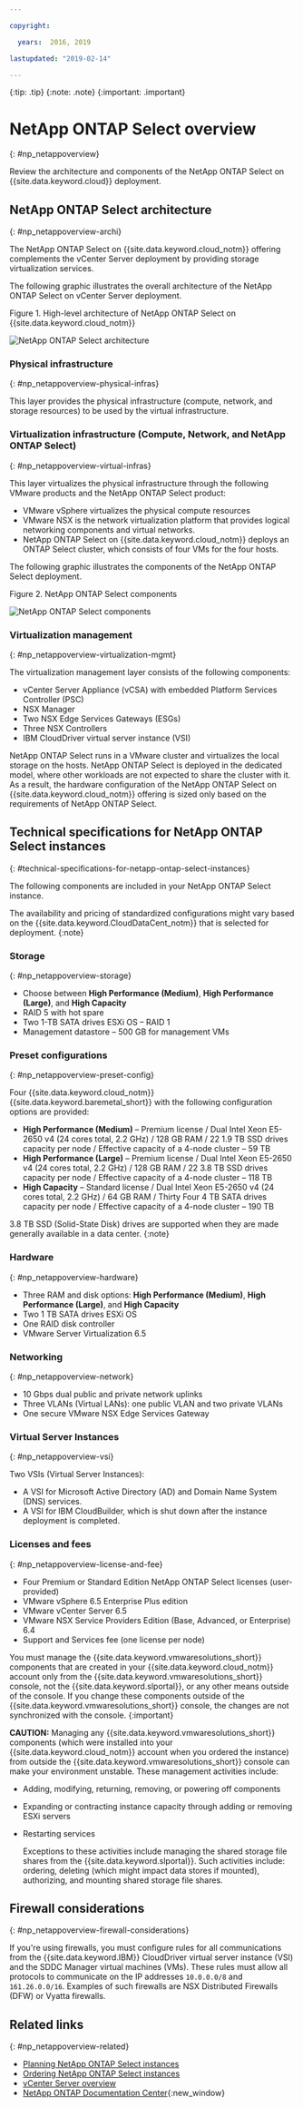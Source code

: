```yaml
---

copyright:

  years:  2016, 2019

lastupdated: "2019-02-14"

---
```


{:tip: .tip}
{:note: .note}
{:important: .important}

# NetApp ONTAP Select overview
{: #np_netappoverview}

Review the architecture and components of the NetApp ONTAP Select on {{site.data.keyword.cloud}} deployment.

## NetApp ONTAP Select architecture
{: #np_netappoverview-archi}

The NetApp ONTAP Select on {{site.data.keyword.cloud_notm}} offering complements the vCenter Server deployment by providing storage virtualization services.

The following graphic illustrates the overall architecture of the NetApp ONTAP Select on vCenter Server deployment.

Figure 1. High-level architecture of NetApp ONTAP Select on {{site.data.keyword.cloud_notm}}

![NetApp ONTAP Select architecture](np_architecture.svg "High-level architecture of NetApp ONTAP Select on IBM Cloud")

### Physical infrastructure
{: #np_netappoverview-physical-infras}

This layer provides the physical infrastructure (compute, network, and storage resources) to be used by the virtual infrastructure.

### Virtualization infrastructure (Compute, Network, and NetApp ONTAP Select)
{: #np_netappoverview-virtual-infras}

This layer virtualizes the physical infrastructure through the following VMware products and the NetApp ONTAP Select product:
* VMware vSphere virtualizes the physical compute resources
* VMware NSX is the network virtualization platform that provides logical networking components and virtual networks.
* NetApp ONTAP Select on {{site.data.keyword.cloud_notm}} deploys an ONTAP Select cluster, which consists of four VMs for the four hosts.

The following graphic illustrates the components of the NetApp ONTAP Select deployment.

Figure 2. NetApp ONTAP Select components

![NetApp ONTAP Select components](np_netappcomponents.svg "Components of NetApp ONTAP Select")

### Virtualization management
{: #np_netappoverview-virtualization-mgmt}

The virtualization management layer consists of the following components:

* vCenter Server Appliance (vCSA) with embedded Platform Services Controller (PSC)
* NSX Manager
* Two NSX Edge Services Gateways (ESGs)
* Three NSX Controllers
* IBM CloudDriver virtual server instance (VSI)

NetApp ONTAP Select runs in a VMware cluster and virtualizes the local storage on the hosts. NetApp ONTAP Select is deployed in the dedicated model, where other workloads are not expected to share the cluster with it. As a result, the hardware configuration of the NetApp ONTAP Select on {{site.data.keyword.cloud_notm}} offering is sized only based on the requirements of NetApp ONTAP Select.

## Technical specifications for NetApp ONTAP Select instances
{: #technical-specifications-for-netapp-ontap-select-instances}

The following components are included in your NetApp ONTAP Select instance.

The availability and pricing of standardized configurations might vary based on the {{site.data.keyword.CloudDataCent_notm}} that is selected for deployment.
{:note}

### Storage
{: #np_netappoverview-storage}

* Choose between **High Performance (Medium)**, **High Performance (Large)**, and **High Capacity**
* RAID 5 with hot spare
* Two 1-TB SATA drives ESXi OS – RAID 1
* Management datastore – 500 GB for management VMs

### Preset configurations
{: #np_netappoverview-preset-config}

Four {{site.data.keyword.cloud_notm}} {{site.data.keyword.baremetal_short}} with the following configuration options are provided:
* **High Performance (Medium)** – Premium license / Dual Intel Xeon E5-2650 v4 (24 cores total, 2.2 GHz) / 128 GB RAM / 22 1.9 TB SSD drives capacity per node / Effective capacity of a 4-node cluster – 59 TB
* **High Performance (Large)** – Premium license / Dual Intel Xeon E5-2650 v4 (24 cores total, 2.2 GHz) / 128 GB RAM / 22 3.8 TB SSD drives capacity per node / Effective capacity of a 4-node cluster – 118 TB
* **High Capacity** – Standard license / Dual Intel Xeon E5-2650 v4 (24 cores total, 2.2 GHz) / 64 GB RAM / Thirty Four 4 TB SATA drives capacity per node / Effective capacity of a 4-node cluster – 190 TB

3.8 TB SSD (Solid-State Disk) drives are supported when they are made generally available in a data center.
{:note}

### Hardware
{: #np_netappoverview-hardware}

* Three RAM and disk options: **High Performance (Medium)**, **High Performance (Large)**, and **High Capacity**
* Two 1 TB SATA drives ESXi OS
* One RAID disk controller
* VMware Server Virtualization 6.5

### Networking
{: #np_netappoverview-network}

* 10 Gbps dual public and private network uplinks
* Three VLANs (Virtual LANs): one public VLAN and two private VLANs
* One secure VMware NSX Edge Services Gateway

### Virtual Server Instances
{: #np_netappoverview-vsi}

Two VSIs (Virtual Server Instances):
* A VSI for Microsoft Active Directory (AD) and Domain Name System (DNS) services.
* A VSI for IBM CloudBuilder, which is shut down after the instance deployment is completed.

### Licenses and fees
{: #np_netappoverview-license-and-fee}

*  Four Premium or Standard Edition NetApp ONTAP Select licenses (user-provided)
*  VMware vSphere 6.5 Enterprise Plus edition
*  VMware vCenter Server 6.5
*  VMware NSX Service Providers Edition (Base, Advanced, or Enterprise) 6.4
*  Support and Services fee (one license per node)

You must manage the {{site.data.keyword.vmwaresolutions_short}} components that are created in your {{site.data.keyword.cloud_notm}} account only from the {{site.data.keyword.vmwaresolutions_short}} console, not the {{site.data.keyword.slportal}}, or any other means outside of the console. If you change these components outside of the {{site.data.keyword.vmwaresolutions_short}} console, the changes are not synchronized with the console.
{:important}

**CAUTION:** Managing any {{site.data.keyword.vmwaresolutions_short}} components (which were installed into your {{site.data.keyword.cloud_notm}} account when you ordered the instance) from outside the {{site.data.keyword.vmwaresolutions_short}} console can make your environment unstable. These management activities include:
*  Adding, modifying, returning, removing, or powering off components
*  Expanding or contracting instance capacity through adding or removing ESXi servers
*  Restarting services

   Exceptions to these activities include managing the shared storage file shares from the {{site.data.keyword.slportal}}. Such activities include: ordering, deleting (which might impact data stores if mounted), authorizing, and mounting shared storage file shares.

## Firewall considerations
{: #np_netappoverview-firewall-considerations}

If you're using firewalls, you must configure rules for all communications from the {{site.data.keyword.IBM}} CloudDriver virtual server instance (VSI) and the SDDC Manager virtual machines (VMs). These rules must allow all protocols to communicate on the IP addresses `10.0.0.0/8` and `161.26.0.0/16`. Examples of such firewalls are NSX Distributed Firewalls (DFW) or Vyatta firewalls.

## Related links
{: #np_netappoverview-related}

* [Planning NetApp ONTAP Select instances](/docs/services/vmwaresolutions/netapp/np_planning.html#requirements-and-planning-for-netapp-ontap-select-instances)
* [Ordering NetApp ONTAP Select instances](/docs/services/vmwaresolutions/netapp/np_orderinginstances.html)
* [vCenter Server overview](/docs/services/vmwaresolutions/vcenter/vc_vcenterserveroverview.html)
* [NetApp ONTAP Documentation Center](http://docs.netapp.com/ontap-9/index.jsp?topic=%2Fcom.netapp.doc.exp-clus-peer%2Fhome.html){:new_window}
